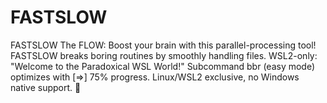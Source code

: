 # FASTSLOW
FASTSLOW The FLOW: Boost your brain with this parallel-processing tool! FASTSLOW breaks boring routines by smoothly handling files. WSL2-only: "Welcome to the Paradoxical WSL World!" Subcommand bbr (easy mode) optimizes with [=>] 75% progress. Linux/WSL2 exclusive, no Windows native support. 🦤

